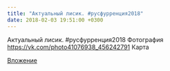 ```yaml
---
title: "Актуальный лисик. #русфурренция2018"
date: 2018-02-03 19:51:00 +0300
---
```


Актуальный лисик. #русфурренция2018
Фотография
<a class="vk-attach" href="https://vk.com/photo41076938_456242791">https://vk.com/photo41076938_456242791</a>
Карта

<a class="vk-attach" href="https://vk.com/photo41076938_456242791">Вложение</a>
